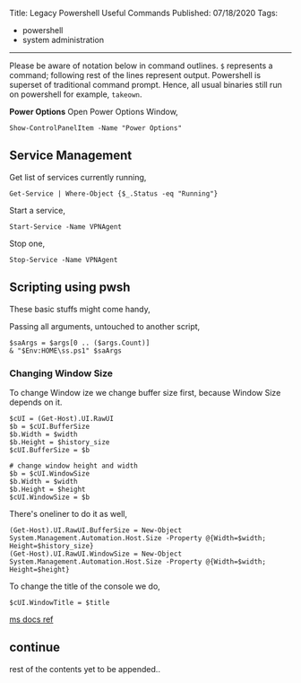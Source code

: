 Title: Legacy Powershell Useful Commands
Published: 07/18/2020
Tags:
  - powershell
  - system administration
---
Please be aware of notation below in command outlines. `$` represents a command; following rest of the lines represent output. Powershell is superset of traditional command prompt. Hence, all usual binaries still run on powershell for example, `takeown`.

**Power Options**
Open Power Options Window,

    Show-ControlPanelItem -Name "Power Options"

## Service Management
Get list of services currently running,

    Get-Service | Where-Object {$_.Status -eq "Running"}

Start a service,

    Start-Service -Name VPNAgent

Stop one,

    Stop-Service -Name VPNAgent

## Scripting using pwsh
These basic stuffs might come handy,

Passing all arguments, untouched to another script,

    $saArgs = $args[0 .. ($args.Count)]
    & "$Env:HOME\ss.ps1" $saArgs


### Changing Window Size
To change Window ize we change buffer size first, because Window Size depends on it.

    $cUI = (Get-Host).UI.RawUI
    $b = $cUI.BufferSize
    $b.Width = $width
    $b.Height = $history_size
    $cUI.BufferSize = $b

    # change window height and width
    $b = $cUI.WindowSize
    $b.Width = $width
    $b.Height = $height
    $cUI.WindowSize = $b

There's oneliner to do it as well,

    (Get-Host).UI.RawUI.BufferSize = New-Object System.Management.Automation.Host.Size -Property @{Width=$width; Height=$history_size}
    (Get-Host).UI.RawUI.WindowSize = New-Object System.Management.Automation.Host.Size -Property @{Width=$width; Height=$height}

To change the title of the console we do,

    $cUI.WindowTitle = $title

[ms docs ref](https://docs.microsoft.com/en-us/dotnet/api/system.management.automation.host.pshostuserinterface.rawui)

## continue
rest of the contents yet to be appended..

